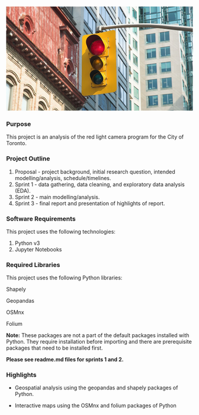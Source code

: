 ![alt text](Car-Redlights-Blog_945x525-min.jpg)

### Purpose
This project is an analysis of the red light camera program for the City of Toronto.

### Project Outline
1. Proposal - project background, initial research question, intended modelling/analysis, schedule/timelines.
2. Sprint 1 - data gathering, data cleaning, and exploratory data analysis (EDA).
3. Sprint 2 - main modelling/analysis.
4. Sprint 3 - final report and presentation of highlights of report.

### Software Requirements
This project uses the following technologies:
1. Python v3
2. Jupyter Notebooks

### Required Libraries
This project uses the following Python libraries:

Shapely

Geopandas

OSMnx

Folium

**Note:** These packages are not a part of the default packages installed with Python. They require installation before importing and there are prerequisite packages that need to be installed first. 

**Please see readme.md files for sprints 1 and 2.**

### Highlights
- Geospatial analysis using the geopandas and shapely packages of Python.

- Interactive maps using the OSMnx and folium packages of Python
